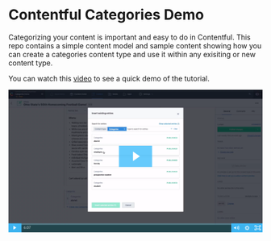 # Contentful Categories Demo
Categorizing your content is important and easy to do in Contentful. This repo contains a simple content model and sample content showing how you can create a categories content type and use it within any exisiting or new content type.

You can watch this [video](https://contentful.wistia.com/medias/59k1p163ze) to see a quick demo of the tutorial.

![Video screenshot](./categories_demo_video.png)
